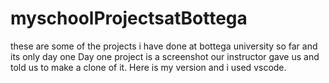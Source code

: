 # myschoolProjectsatBottega
these are some of the projects i have done at bottega university so far and its only day one
Day one project is a screenshot our instructor gave us and told us to make a clone of it. Here is my version and i used vscode.
